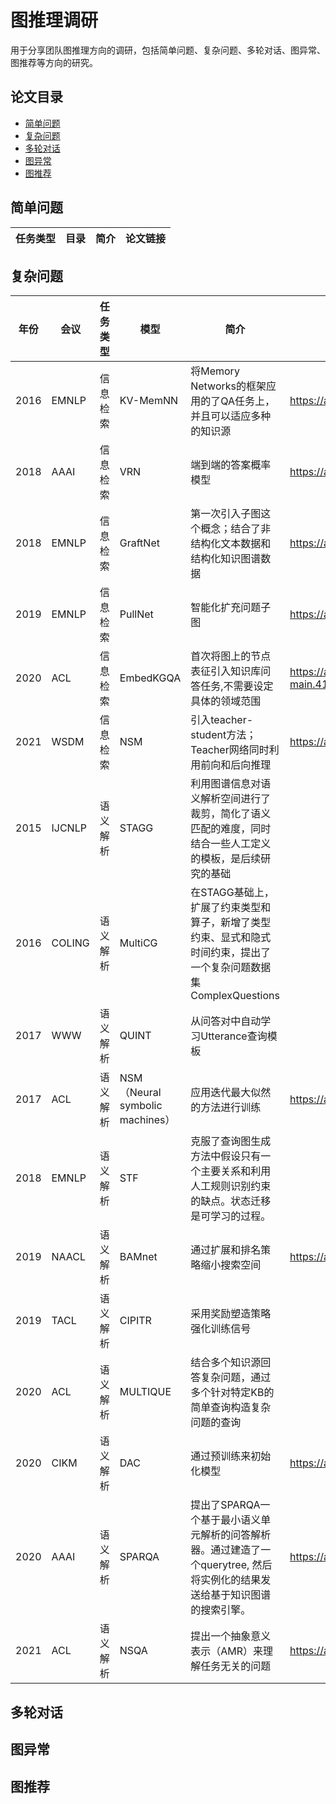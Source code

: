 # 图推理调研

用于分享团队图推理方向的调研，包括简单问题、复杂问题、多轮对话、图异常、图推荐等方向的研究。

## 论文目录
* [简单问题](#简单问题)
* [复杂问题](#复杂问题)
* [多轮对话](#多轮对话)
* [图异常](#图异常)
* [图推荐](#图推荐)

## 简单问题
| 任务类型     | 目录                                                         | 简介                                                         | 论文链接 |
| ------------ | ------------------------------------------------------------ | ------------------------------------------------------------ | -------- |



## 复杂问题
| 年份     | 会议     |任务类型     | 模型          | 简介       | 论文链接 |  
| ------------ | ------------ | ------------ |------------------ | --------------------- | -------- |
| 2016 | EMNLP | 信息检索 | KV-MemNN | 将Memory Networks的框架应用的了QA任务上，并且可以适应多种的知识源 | https://arxiv.org/abs/1606.03126 |
| 2018 | AAAI | 信息检索 | VRN |端到端的答案概率模型 | https://arxiv.org/abs/1709.04071 |
| 2018 | EMNLP | 信息检索 | GraftNet | 第一次引入子图这个概念；结合了非结构化文本数据和结构化知识图谱数据 | https://arxiv.org/abs/1809.00782|
| 2019 | EMNLP |  信息检索| PullNet |智能化扩充问题子图| https://arxiv.org/abs/1904.09537 |
| 2020 | ACL | 信息检索 | EmbedKGQA |首次将图上的节点表征引入知识库问答任务,不需要设定具体的领域范围| https://aclanthology.org/2020.acl-main.412.pdf |
| 2021 | WSDM | 信息检索 | NSM |引入teacher-student方法；Teacher网络同时利用前向和后向推理| https://arxiv.org/abs/2101.03737 |
| 2015 | IJCNLP | 语义解析 | STAGG |利用图谱信息对语义解析空间进行了裁剪，简化了语义匹配的难度，同时结合一些人工定义的模板，是后续研究的基础|  |
| 2016 | COLING | 语义解析 | MultiCG |在STAGG基础上，扩展了约束类型和算子，新增了类型约束、显式和隐式时间约束，提出了一个复杂问题数据集 ComplexQuestions|  |
| 2017 | WWW | 语义解析 | QUINT |从问答对中自动学习Utterance查询模板|  |
| 2017 | ACL | 语义解析 | NSM（Neural symbolic machines） |应用迭代最大似然的方法进行训练| https://arxiv.org/abs/1611.00020 |
| 2018 | EMNLP | 语义解析 | STF |克服了查询图生成方法中假设只有一个主要关系和利用人工规则识别约束的缺点。状态迁移是可学习的过程。|  |
| 2019 | NAACL | 语义解析 | BAMnet |通过扩展和排名策略缩小搜索空间| https://arxiv.org/abs/1903.02188 |
| 2019 | TACL  | 语义解析 | CIPITR |采用奖励塑造策略强化训练信号|  |
| 2020 | ACL | 语义解析 | MULTIQUE |结合多个知识源回答复杂问题，通过多个针对特定KB的简单查询构造复杂问题的查询|  |
| 2020 | CIKM | 语义解析 | DAC  |通过预训练来初始化模型| https://arxiv.org/abs/2111.00732 |
| 2020 | AAAI | 语义解析 | SPARQA |提出了SPARQA一个基于最小语义单元解析的问答解析器。通过建造了一个querytree, 然后将实例化的结果发送给基于知识图谱的搜索引擎。| https://arxiv.org/abs/2003.13956 |
| 2021 | ACL | 语义解析 | NSQA |提出一个抽象意义表示（AMR）来理解任务无关的问题| https://arxiv.org/abs/2012.01707 |

## 多轮对话

## 图异常

## 图推荐
